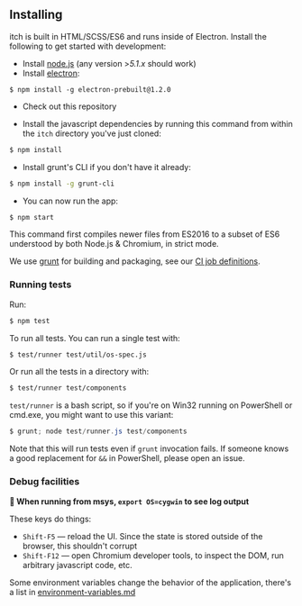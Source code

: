 
## Installing

itch is built in HTML/SCSS/ES6 and runs inside of Electron. Install the
following to get started with development:

* Install [node.js][] (any version >*5.1.x* should work)
* Install [electron][]:

[node.js]: https://nodejs.org/
[electron]: https://github.com/atom/electron

```
$ npm install -g electron-prebuilt@1.2.0
```

* Check out this repository

* Install the javascript dependencies by running this command from
within the `itch` directory you've just cloned:

```bash
$ npm install
```

* Install grunt's CLI if you don't have it already:

```bash
$ npm install -g grunt-cli
```

* You can now run the app:

```bash
$ npm start
```

This command first compiles newer files from ES2016 to a subset of ES6
understood by both Node.js & Chromium, in strict mode.

We use [grunt][] for building and packaging, see our [CI job definitions][ci].

[babel]: http://babeljs.io/
[grunt]: https://github.com/gruntjs/grunt
[ci]: https://github.com/itchio/ci.itch.ovh/blob/master/src/jobs/itch.yml

### Running tests

Run:

```bash
$ npm test
```

To run all tests. You can run a single test with:

```bash
$ test/runner test/util/os-spec.js
```

Or run all the tests in a directory with:

```bash
$ test/runner test/components
```

[tap-spec]: https://github.com/scottcorgan/tap-spec

`test/runner` is a bash script, so if you're on Win32 running on PowerShell or cmd.exe,
you might want to use this variant:

```PowerShell
$ grunt; node test/runner.js test/components
```

Note that this will run tests even if `grunt` invocation fails. If someone
knows a good replacement for `&&` in PowerShell, please open an issue.

### Debug facilities

**:memo: When running from msys, `export OS=cygwin` to see log output**

These keys do things:

  * `Shift-F5` — reload the UI. Since the state is stored outside of the browser,
    this shouldn't corrupt
  * `Shift-F12` — open Chromium developer tools, to inspect the DOM, run arbitrary javascript code, etc.

Some environment variables change the behavior of the application, there's a list in [environment-variables.md](./environment-variables.md)

[diego]: diego.md
